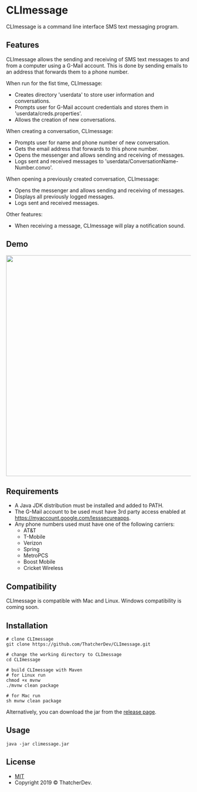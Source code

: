 # CLImessage
CLImessage is a command line interface SMS text messaging program.

## Features
CLImessage allows the sending and receiving of SMS text messages to and from a computer using a G-Mail account.
This is done by sending emails to an address that forwards them to a phone number.

When run for the fist time, CLImessage:
- Creates directory 'userdata' to store user information and conversations.
- Prompts user for G-Mail account credentials and stores them in 'userdata/creds.properties'.
- Allows the creation of new conversations.

When creating a conversation, CLImessage:
- Prompts user for name and phone number of new conversation.
- Gets the email address that forwards to this phone number.
- Opens the messenger and allows sending and receiving of messages.
- Logs sent and received messages to 'userdata/ConversationName-Number.convo'.

When opening a previously created conversation, CLImessage:
- Opens the messenger and allows sending and receiving of messages.
- Displays all previously logged messages.
- Logs sent and received messages.

Other features:
- When receiving a message, CLImessage will play a notification sound.

## Demo
<a href="https://asciinema.org/a/RD8LOwo4d6tmkWLIXlus6vGqD" target="_blank"><img src="https://asciinema.org/a/RD8LOwo4d6tmkWLIXlus6vGqD.svg" width="600"/></a>

## Requirements
- A Java JDK distribution must be installed and added to PATH.
- The G-Mail account to be used must have 3rd party access enabled at https://myaccount.google.com/lesssecureapps.
- Any phone numbers used must have one of the following carriers:
  - AT&T
  - T-Mobile
  - Verizon
  - Spring
  - MetroPCS
  - Boost Mobile
  - Cricket Wireless

## Compatibility
CLImessage is compatible with Mac and Linux. Windows compatibility is coming soon.

## Installation
```
# clone CLImessage
git clone https://github.com/ThatcherDev/CLImessage.git

# change the working directory to CLImessage
cd CLImessage

# build CLImessage with Maven
# for Linux run
chmod +x mvnw
./mvnw clean package

# for Mac run
sh mvnw clean package
```

Alternatively, you can download the jar from the [release page](https://github.com/ThatcherDev/CLImessage/releases).

## Usage
```
java -jar climessage.jar
```

## License
- [MIT](https://choosealicense.com/licenses/mit/)
- Copyright 2019 ©️ ThatcherDev.

